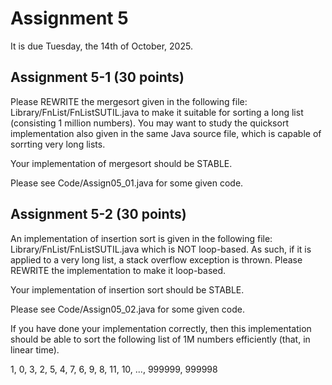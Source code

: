 # Assignment 5

It is due Tuesday, the 14th of October, 2025.

## Assignment 5-1 (30 points)

Please REWRITE the mergesort given in the following file:
Library/FnList/FnListSUTIL.java
to make it suitable for sorting a long list (consisting 1 million
numbers).  You may want to study the quicksort implementation also
given in the same Java source file, which is capable of sorrting very
long lists.

Your implementation of mergesort should be STABLE.

Please see Code/Assign05_01.java for some given code.

## Assignment 5-2 (30 points)

An implementation of insertion sort is given in the following file:
Library/FnList/FnListSUTIL.java
which is NOT loop-based. As such, if it is applied to a very long list,
a stack overflow exception is thrown. Please REWRITE the implementation to
make it loop-based.

Your implementation of insertion sort should be STABLE.

Please see Code/Assign05_02.java for some given code.

If you have done your implementation correctly, then this implementation
should be able to sort the following list of 1M numbers efficiently (that,
in linear time).

1, 0, 3, 2, 5, 4, 7, 6, 9, 8, 11, 10, ..., 999999, 999998
